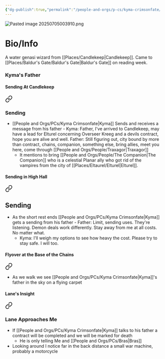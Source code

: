 ```yaml
---
{"dg-publish":true,"permalink":"/people-and-orgs/p-cs/kyma-crimsonfate/"}
---
```


![Pasted image 20250705003910.png](/img/user/z%20Photos/Pasted%20image%2020250705003910.png)
# Bio/Info
A water genasi wizard from [[Places/Candlekeep\|Candlekeep]]. Came to [[Places/Baldur's Gate/Baldur's Gate\|Baldur's Gate]] on reading week. 



### Kyma's Father
#### Sending At Candlekeep

<div class="transclusion internal-embed is-loaded"><a class="markdown-embed-link" href="/notes/8-power-comes-at-a-cost/#sending" aria-label="Open link"><svg xmlns="http://www.w3.org/2000/svg" width="24" height="24" viewBox="0 0 24 24" fill="none" stroke="currentColor" stroke-width="2" stroke-linecap="round" stroke-linejoin="round" class="svg-icon lucide-link"><path d="M10 13a5 5 0 0 0 7.54.54l3-3a5 5 0 0 0-7.07-7.07l-1.72 1.71"></path><path d="M14 11a5 5 0 0 0-7.54-.54l-3 3a5 5 0 0 0 7.07 7.07l1.71-1.71"></path></svg></a><div class="markdown-embed">



### Sending
- [[People and Orgs/PCs/Kyma Crimsonfate\|Kyma]] Sends and receives a message from his father 	- Kyma: Father, I've arrived to Candlekeep, may have a lead for Elturel concerning Overseer Kreeg and a devils contract, hope you are alive and well. 
	  Father: Still figuring out, city bound by more than contract, chains, companion, something else, bring allies, meet you here, come through [[People and Orgs/People/Traxagor\|Traxagor]]
	- It mentions to bring [[People and Orgs/People/The Companion\|The Companion]] who is a celestial Planar ally who got rid of the vampires from the city of [[Places/Eltaurel/Elturel\|Elturel]]. 

</div></div>

#### Sending in High Hall

<div class="transclusion internal-embed is-loaded"><a class="markdown-embed-link" href="/notes/13-whom-do-you-serve/#sending" aria-label="Open link"><svg xmlns="http://www.w3.org/2000/svg" width="24" height="24" viewBox="0 0 24 24" fill="none" stroke="currentColor" stroke-width="2" stroke-linecap="round" stroke-linejoin="round" class="svg-icon lucide-link"><path d="M10 13a5 5 0 0 0 7.54.54l3-3a5 5 0 0 0-7.07-7.07l-1.72 1.71"></path><path d="M14 11a5 5 0 0 0-7.54-.54l-3 3a5 5 0 0 0 7.07 7.07l1.71-1.71"></path></svg></a><div class="markdown-embed">



## Sending
- As the short rest ends [[People and Orgs/PCs/Kyma Crimsonfate\|Kyma]] gets a sending from his father 	- Father: Limit, sending uses. They're listening. Demon deals work differently. Stay away from me at all costs. No matter what.
	- Kyma: I'll weigh my options to see how heavy the cost. Please try to stay safe. I will too. 

</div></div>

#### Flyover at the Base of the Chains

<div class="transclusion internal-embed is-loaded"><a class="markdown-embed-link" href="/notes/16-do-you-know-who-rules-the-hells/#43e008" aria-label="Open link"><svg xmlns="http://www.w3.org/2000/svg" width="24" height="24" viewBox="0 0 24 24" fill="none" stroke="currentColor" stroke-width="2" stroke-linecap="round" stroke-linejoin="round" class="svg-icon lucide-link"><path d="M10 13a5 5 0 0 0 7.54.54l3-3a5 5 0 0 0-7.07-7.07l-1.72 1.71"></path><path d="M14 11a5 5 0 0 0-7.54-.54l-3 3a5 5 0 0 0 7.07 7.07l1.71-1.71"></path></svg></a><div class="markdown-embed">



- As we walk we see [[People and Orgs/PCs/Kyma Crimsonfate\|Kyma]]'s father in the sky on a flying carpet 

</div></div>

#### Lane's Insight

<div class="transclusion internal-embed is-loaded"><a class="markdown-embed-link" href="/notes/24-nobody-cares-if-you-die-in-hell/#lane-approaches-me" aria-label="Open link"><svg xmlns="http://www.w3.org/2000/svg" width="24" height="24" viewBox="0 0 24 24" fill="none" stroke="currentColor" stroke-width="2" stroke-linecap="round" stroke-linejoin="round" class="svg-icon lucide-link"><path d="M10 13a5 5 0 0 0 7.54.54l3-3a5 5 0 0 0-7.07-7.07l-1.72 1.71"></path><path d="M14 11a5 5 0 0 0-7.54-.54l-3 3a5 5 0 0 0 7.07 7.07l1.71-1.71"></path></svg></a><div class="markdown-embed">



### Lane Approaches Me
-  If [[People and Orgs/PCs/Kyma Crimsonfate\|Kyma]] talks to his father a contract will be completed and we will be marked for death 
	- He is only telling Me and [[People and Orgs/PCs/Bras\|Bras]]
- Looking around I notice far in the back distance a small war machine, probably a motorcycle 

</div></div>



